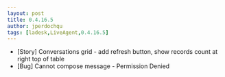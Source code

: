 ```yaml
---
layout: post
title: 0.4.16.5
author: jperdochqu
tags: [ladesk,LiveAgent,0.4.16.5]
---
```


- [Story] Conversations grid - add refresh button, show records count at right top of table
- [Bug] Cannot compose message - Permission Denied
